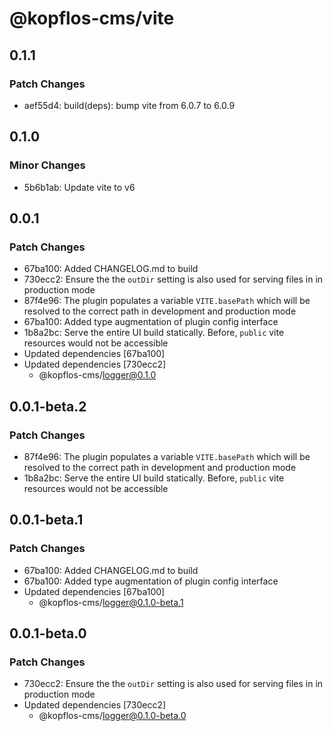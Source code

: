 # @kopflos-cms/vite

## 0.1.1

### Patch Changes

- aef55d4: build(deps): bump vite from 6.0.7 to 6.0.9

## 0.1.0

### Minor Changes

- 5b6b1ab: Update vite to v6

## 0.0.1

### Patch Changes

- 67ba100: Added CHANGELOG.md to build
- 730ecc2: Ensure the the `outDir` setting is also used for serving files in in production mode
- 87f4e96: The plugin populates a variable `VITE.basePath` which will be resolved to the correct path in development and production mode
- 67ba100: Added type augmentation of plugin config interface
- 1b8a2bc: Serve the entire UI build statically. Before, `public` vite resources would not be accessible
- Updated dependencies [67ba100]
- Updated dependencies [730ecc2]
  - @kopflos-cms/logger@0.1.0

## 0.0.1-beta.2

### Patch Changes

- 87f4e96: The plugin populates a variable `VITE.basePath` which will be resolved to the correct path in development and production mode
- 1b8a2bc: Serve the entire UI build statically. Before, `public` vite resources would not be accessible

## 0.0.1-beta.1

### Patch Changes

- 67ba100: Added CHANGELOG.md to build
- 67ba100: Added type augmentation of plugin config interface
- Updated dependencies [67ba100]
  - @kopflos-cms/logger@0.1.0-beta.1

## 0.0.1-beta.0

### Patch Changes

- 730ecc2: Ensure the the `outDir` setting is also used for serving files in in production mode
- Updated dependencies [730ecc2]
  - @kopflos-cms/logger@0.1.0-beta.0
